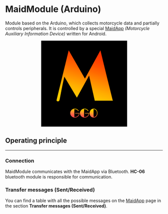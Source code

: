 # MaidModule (Arduino)
Module based on the Arduino, which collects motorcycle data and partially controls peripherals. It is controlled by a special [MaidApp](https://github.com/Ggorets0dev/maid-android-application) *(Motorcycle Auxiliary Information Device)* written for Android.

<p align='center'>
       <img height=275 src="materials/Maid_Logo.png"/>
</p>


## Operating principle
---
### **Connection**
MaidModule communicates with the MaidApp via Bluetooth. **HC-06** bluetooth module is responsible for communication.


### **Transfer messages (Sent/Received)**

You can find a table with all the possible messages on the [MaidApp](https://github.com/Ggorets0dev/maid-android-application/blob/master/README.md) page in the section **Transfer messages (Sent/Received)**.